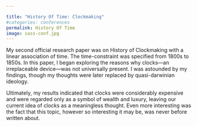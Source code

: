 ```yaml
---

title: "History Of Time: Clockmaking"
#categories: conferences
permalink: History Of Time
image: sass-conf.jpg
---
```


My second official research paper was on History of Clockmaking with a linear association of time. The time-constraint was specified from 1800s to 1850s. In this paper, I began exploring the reasons why clocks—an irreplaceable device—was not universally present. I was astounded by my findings, though my thoughts were later replaced by quasi-darwinian ideology.

Ultimately, my results indicated that clocks were considerably expensive and were regarded only as a symbol of wealth and luxury, leaving our current idea of clocks as a meaningless thought. Even more interesting was the fact that this topic, however so interesting it may be, was never before written about.
